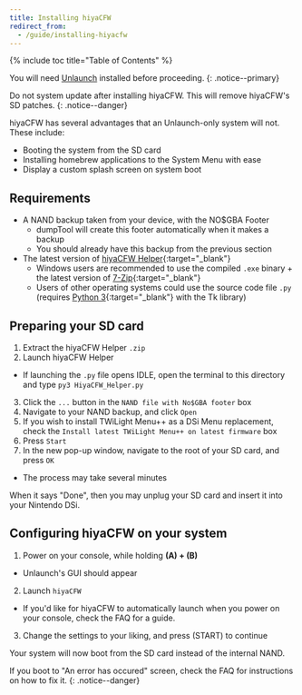 ```yaml
---
title: Installing hiyaCFW
redirect_from:
  - /guide/installing-hiyacfw
---
```


{% include toc title="Table of Contents" %}

You will need [Unlaunch](installing-unlaunch) installed before proceeding.
{: .notice--primary}

Do not system update after installing hiyaCFW. This will remove hiyaCFW's SD patches.
{: .notice--danger}

hiyaCFW has several advantages that an Unlaunch-only system will not. These include:
- Booting the system from the SD card
- Installing homebrew applications to the System Menu with ease
- Display a custom splash screen on system boot

## Requirements
- A NAND backup taken from your device, with the NO$GBA Footer
  - dumpTool will create this footer automatically when it makes a backup
  - You should already have this backup from the previous section
- The latest version of [hiyaCFW Helper](https://github.com/mondul/HiyaCFW-Helper/releases){:target="_blank"}
  - Windows users are recommended to use the compiled `.exe` binary + the latest version of [7-Zip](https://www.7-zip.org/download.html){:target="_blank"}
  - Users of other operating systems could use the source code file `.py` (requires [Python 3](https://www.python.org/downloads/){:target="_blank"} with the Tk library)

## Preparing your SD card
1. Extract the hiyaCFW Helper `.zip`
2. Launch hiyaCFW Helper
 - If launching the `.py` file opens IDLE, open the terminal to this directory and type `py3 HiyaCFW_Helper.py`
3. Click the `...` button in the `NAND file with No$GBA footer` box
4. Navigate to your NAND backup, and click `Open`
5. If you wish to install TWiLight Menu++ as a DSi Menu replacement, check the `Install latest TWiLight Menu++ on latest firmware` box
6. Press `Start`
7. In the new pop-up window, navigate to the root of your SD card, and press `OK`
  - The process may take several minutes

When it says "Done", then you may unplug your SD card and insert it into your Nintendo DSi.

## Configuring hiyaCFW on your system
1. Power on your console, while holding **(A) + (B)**
  - Unlaunch's GUI should appear
2. Launch `hiyaCFW`
  - If you'd like for hiyaCFW to automatically launch when you power on your console, check the FAQ for a guide.
3. Change the settings to your liking, and press (START) to continue

Your system will now boot from the SD card instead of the internal NAND.

If you boot to "An error has occured" screen, check the FAQ for instructions on how to fix it.
{: .notice--danger}
